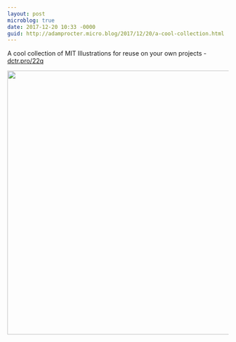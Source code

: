 ```yaml
---
layout: post
microblog: true
date: 2017-12-20 10:33 -0000
guid: http://adamprocter.micro.blog/2017/12/20/a-cool-collection.html
---
```

A cool collection of MIT Illustrations for reuse on your own projects - [dctr.pro/22q](http://dctr.pro/22q) 

<img src="http://discursive.adamprocter.co.uk/uploads/2017/325f882d2f.jpg" width="600" height="600" />
